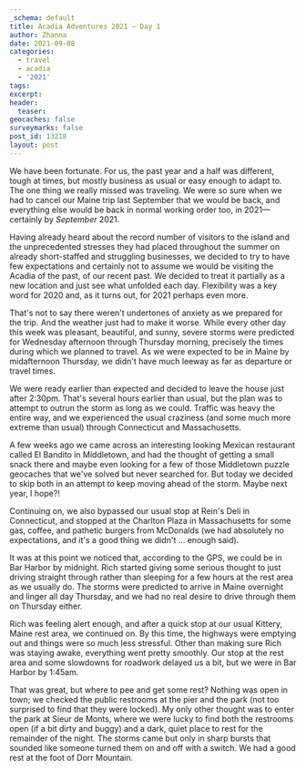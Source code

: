 ```yaml
---
_schema: default
title: Acadia Adventures 2021 – Day 1
author: Zhanna
date: 2021-09-08
categories:
  - travel
  - acadia
  - '2021'
tags:
excerpt: 
header:
  teaser:
geocaches: false
surveymarks: false
post_id: 13218
layout: post
---
```


We have been fortunate.  For us, the past year and a half was different, tough at times, but mostly business as usual or easy enough to adapt to. The one thing we really missed was traveling. We were so sure when we had to cancel our Maine trip last September that we would be back, and everything else would be back in normal working order too, in 2021—certainly by _September_ 2021. 

Having already heard about the record number of visitors to the island and the unprecedented stresses they had placed throughout the summer on already short-staffed and struggling businesses, we decided to try to have few expectations and certainly not to assume we would be visiting the Acadia of the past, of our recent past. We decided to treat it partially as a new location and just see what unfolded each day. Flexibility was a key word for 2020 and, as it turns out, for 2021 perhaps even more.

That's not to say there weren't undertones of anxiety as we prepared for the trip. And the weather just had to make it worse. While every other day this week was pleasant, beautiful, and sunny, severe storms were predicted for Wednesday afternoon through Thursday morning, precisely the times during which we planned to travel. As we were expected to be in Maine by midafternoon Thursday, we didn't have much leeway as far as departure or travel times.

We were ready earlier than expected and decided to leave the house just after 2:30pm. That's several hours earlier than usual, but the plan was to attempt to outrun the storm as long as we could. Traffic was heavy the entire way, and we experienced the usual craziness (and some much more extreme than usual) through Connecticut and Massachusetts. 

A few weeks ago we came across an interesting looking Mexican restaurant called El Bandito in Middletown, and had the thought of getting a small snack there and maybe even looking for a few of those Middletown puzzle geocaches that we've solved but never searched for. But today we decided to skip both in an attempt to keep moving ahead of the storm. Maybe next year, I hope?!

Continuing on, we also bypassed our usual stop at Rein's Deli in Connecticut, and stopped at the Charlton Plaza in Massachusetts for some gas, coffee, and pathetic burgers from McDonalds (we had absolutely no expectations, and it's a good thing we didn't ... enough said). 

It was at this point we noticed that, according to the GPS, we could be in Bar Harbor by midnight. Rich started giving some serious thought to just driving straight through rather than sleeping for a few hours at the rest area as we usually do. The storms were predicted to arrive in Maine overnight and linger all day Thursday, and we had no real desire to drive through them on Thursday either. 

Rich was feeling alert enough, and after a quick stop at our usual Kittery, Maine rest area, we continued on. By this time, the highways were emptying out and things were so much less stressful. Other than making sure Rich was staying awake, everything went pretty smoothly. Our stop at the rest area and some slowdowns for roadwork delayed us a bit, but we were in Bar Harbor by 1:45am. 

That was great, but where to pee and get some rest? Nothing was open in town; we checked the public restrooms at the pier and the park (not too surprised to find that they were locked). My only other thought was to enter the park at Sieur de Monts, where we were lucky to find both the restrooms open (if a bit dirty and buggy) and a dark, quiet place to rest for the remainder of the night. The storms came but only in sharp bursts that sounded like someone turned them on and off with a switch. We had a good rest at the foot of Dorr Mountain.


